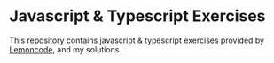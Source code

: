 # Javascript & Typescript Exercises
This repository contains javascript & typescript exercises provided by [Lemoncode](https://github.com/Lemoncode/bootcamp-backend/tree/main/00-stack-documental/03-javascript-typescript/03-ejercicios), and my solutions.

